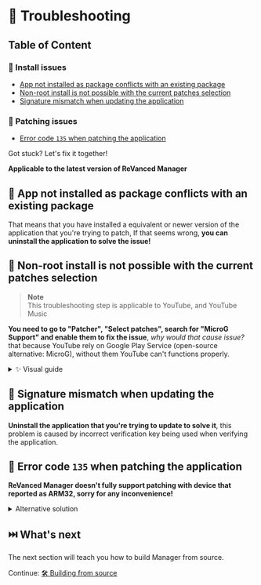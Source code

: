 # 🛟 Troubleshooting

## Table of Content

### 🚦 Install issues
- [App not installed as package conflicts with an existing package](#-app-not-installed-as-package-conflicts-with-an-existing-package)
- [Non-root install is not possible with the current patches selection](#-non-root-install-is-not-possible-with-the-current-patches-selection)
- [Signature mismatch when updating the application](#-signature-mismatch-when-updating-the-application)

### 🌋 Patching issues
- [Error code `135` when patching the application](#-error-code-135-when-patching-the-application)

<!-- Note -->
<!--

The visual guide have a commentary or a note for people needed accessibility

-->

Got stuck? Let's fix it together!

**Applicable to the latest version of ReVanced Manager**

## 🚦 App not installed as package conflicts with an existing package
That means that you have installed a equivalent or newer version of the application that you're trying to patch, If that seems wrong, **you can uninstall the application to solve the issue!**

## 🚦 Non-root install is not possible with the current patches selection

> **Note** <br>
> This troubleshooting step is applicable to YouTube, and YouTube Music

**You need to go to "Patcher", "Select patches", search for "MicroG Support" and enable them to fix the issue**, *why would that cause issue?* that because YouTube rely on Google Play Service (open-source alternative: MicroG), without them YouTube can't functions properly.

<details>
<summary>✨ Visual guide</summary>

https://user-images.githubusercontent.com/93124920/231701309-a7c383c1-66db-4b9e-9e64-62549cbdff52.mp4

<br>

> **Note** <br>
> The video show that you need to go to "Select patches", search for "MicroG Support" and enable them to fix the issue.

You're good to go!

</details>

## 🚦 Signature mismatch when updating the application
**Uninstall the application that you're trying to update to solve it**, this problem is caused by incorrect verification key being used when verifying the application.

## 🌋 Error code `135` when patching the application
**ReVanced Manager doesn't fully support patching with device that reported as ARM32, sorry for any inconvenience!**

<details>
<summary>Alternative solution</summary>

You can try using unofficial tools to patch the application, but do note that program marked with "unofficial" means that **we do not provide any support for them**.

- Official: [ReVanced CLI](https://github.com/revanced/revanced-cli) - Any (x64)
- Unofficial: [ReVanced Builder](https://github.com/reisxd/revanced-builder) - Windows (x64), macOS (x64), Linux (x64)

</details>

## ⏭️ What's next
The next section will teach you how to build Manager from source.

Continue: [🛠 Building from source](5_building-from-source.md)
